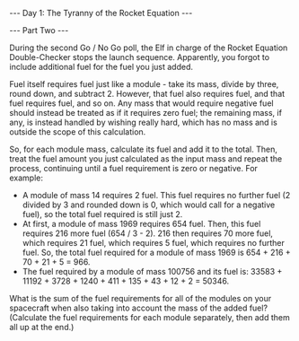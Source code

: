 --- Day 1: The Tyranny of the Rocket Equation ---

--- Part Two ---

During the second Go / No Go poll, the Elf in charge of the Rocket Equation Double-Checker stops the launch sequence.
Apparently, you forgot to include additional fuel for the fuel you just added.

Fuel itself requires fuel just like a module - take its mass, divide by three, round down, and subtract 2. However, that
fuel also requires fuel, and that fuel requires fuel, and so on. Any mass that would require negative fuel should
instead be treated as if it requires zero fuel; the remaining mass, if any, is instead handled by wishing really hard,
which has no mass and is outside the scope of this calculation.

So, for each module mass, calculate its fuel and add it to the total. Then, treat the fuel amount you just calculated as
the input mass and repeat the process, continuing until a fuel requirement is zero or negative. For example:

-   A module of mass 14 requires 2 fuel. This fuel requires no further fuel (2 divided by 3 and rounded down is 0, which
    would call for a negative fuel), so the total fuel required is still just 2.
-   At first, a module of mass 1969 requires 654 fuel. Then, this fuel requires 216 more fuel (654 / 3 - 2). 216 then
    requires 70 more fuel, which requires 21 fuel, which requires 5 fuel, which requires no further fuel. So, the total
    fuel required for a module of mass 1969 is 654 + 216 + 70 + 21 + 5 = 966.
-   The fuel required by a module of mass 100756 and its fuel is: 33583 + 11192 + 3728 + 1240 + 411 + 135 + 43 + 12 + 2
    = 50346.

What is the sum of the fuel requirements for all of the modules on your spacecraft when also taking into account the
mass of the added fuel? (Calculate the fuel requirements for each module separately, then add them all up at the end.)
